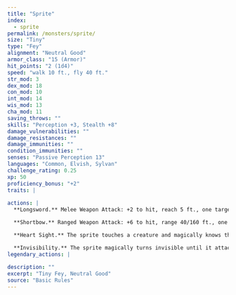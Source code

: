```yaml
---
title: "Sprite"
index:
  - sprite
permalink: /monsters/sprite/
size: "Tiny"
type: "Fey"
alignment: "Neutral Good"
armor_class: "15 (Armor)"
hit_points: "2 (1d4)"
speed: "walk 10 ft., fly 40 ft."
str_mod: 3
dex_mod: 18
con_mod: 10
int_mod: 14
wis_mod: 13
cha_mod: 11
saving_throws: ""
skills: "Perception +3, Stealth +8"
damage_vulnerabilities: ""
damage_resistances: ""
damage_immunities: ""
condition_immunities: ""
senses: "Passive Perception 13"
languages: "Common, Elvish, Sylvan"
challenge_rating: 0.25
xp: 50
proficiency_bonus: "+2"
traits: |
  
actions: |
  **Longsword.** Melee Weapon Attack: +2 to hit, reach 5 ft., one target. Hit: 1 slashing damage.

  **Shortbow.** Ranged Weapon Attack: +6 to hit, range 40/160 ft., one target. Hit: 1 piercing damage, and the target must succeed on a DC 10 Constitution saving throw or become poisoned for 1 minute. If its saving throw result is 5 or lower, the poisoned target falls unconscious for the same duration, or until it takes damage or another creature takes an action to shake it awake.

  **Heart Sight.** The sprite touches a creature and magically knows the creature's current emotional state. If the target fails a DC 10 Charisma saving throw, the sprite also knows the creature's alignment. Celestials, fiends, and undead automatically fail the saving throw.

  **Invisibility.** The sprite magically turns invisible until it attacks or casts a spell, or until its concentration ends (as if concentrating on a spell). Any equipment the sprite wears or carries is invisible with it.  
legendary_actions: |
  
description: ""
excerpt: "Tiny Fey, Neutral Good"
source: "Basic Rules"
---
```

